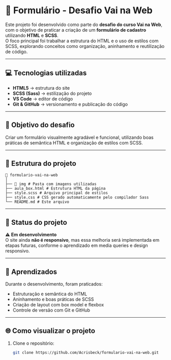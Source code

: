 # 🧾 Formulário - Desafio Vai na Web

Este projeto foi desenvolvido como parte do **desafio do curso Vai na Web**, com o objetivo de praticar a criação de um **formulário de cadastro** utilizando **HTML** e **SCSS**.  
O foco principal foi trabalhar a estrutura do HTML e o uso de estilos com SCSS, explorando conceitos como organização, aninhamento e reutilização de código.

---

## 💻 Tecnologias utilizadas
- **HTML5** → estrutura do site  
- **SCSS (Sass)** → estilização do projeto  
- **VS Code** → editor de código  
- **Git & GitHub** → versionamento e publicação do código  

---

## 🎯 Objetivo do desafio
Criar um formulário visualmente agradável e funcional, utilizando boas práticas de semântica HTML e organização de estilos com SCSS.

---

## 📂 Estrutura do projeto

```
📁 formulario-vai-na-web
│
├── 📁 img # Pasta com imagens utilizadas
├── aula_box.html # Estrutura HTML da página
├── style.scss # Arquivo principal de estilos
├── style.css # CSS gerado automaticamente pelo compilador Sass
└── README.md # Este arquivo
```

---

## 🚧 Status do projeto
⚠️ **Em desenvolvimento**  
O site ainda **não é responsivo**, mas essa melhoria será implementada em etapas futuras, conforme o aprendizado em media queries e design responsivo.

---

## 🧠 Aprendizados
Durante o desenvolvimento, foram praticados:
- Estruturação e semântica do HTML  
- Aninhamento e boas práticas de SCSS  
- Criação de layout com box model e flexbox  
- Controle de versão com Git e GitHub  

---

## 🌐 Como visualizar o projeto
1. Clone o repositório:
   ```bash
   git clone https://github.com/Acrisbeck/formulario-vai-na-web.git

